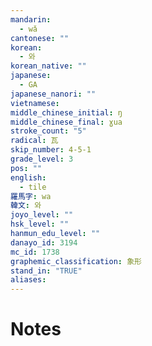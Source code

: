 ```yaml
---
mandarin:
  - wǎ
cantonese: ""
korean:
  - 와
korean_native: ""
japanese:
  - GA
japanese_nanori: ""
vietnamese:
middle_chinese_initial: ŋ
middle_chinese_final: ɣua
stroke_count: "5"
radical: 瓦
skip_number: 4-5-1
grade_level: 3
pos: ""
english:
  - tile
羅馬字: wa
韓文: 와
joyo_level: ""
hsk_level: ""
hanmun_edu_level: ""
danayo_id: 3194
mc_id: 1738
graphemic_classification: 象形
stand_in: "TRUE"
aliases:
---
```


# Notes
